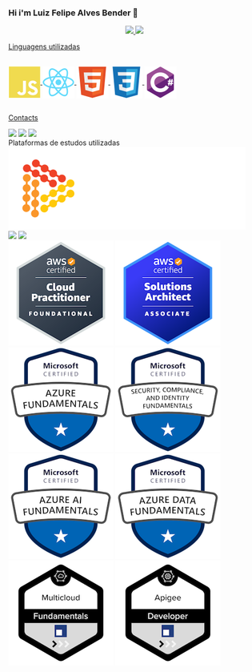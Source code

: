 ### Hi i'm Luiz Felipe Alves Bender 👋
<div align="center">
  <a href="https://github.com/LuizFelipeBender">
  <img height="180em" src="https://github-readme-stats.vercel.app/api?username=LuizFelipeBender&show_icons=true&theme=tokyonight&include_all_commits=true&count_private=true"/>
  <img height="180em" src="https://github-readme-stats.vercel.app/api/top-langs/?username=LuizFelipeBender&layout=compact&langs_count=7&theme=tokyonight"/>
</div>
  
  
  Linguagens utilizadas
<div style="display: inline_block"><br>
  <img align="center" alt="Bender-Js" height="64" width="64" src="https://raw.githubusercontent.com/devicons/devicon/master/icons/javascript/javascript-plain.svg">
  <img align="center" alt="Bender-React" height="64" width="64" src="https://raw.githubusercontent.com/devicons/devicon/master/icons/react/react-original.svg">
  <img align="center" alt="Bender-HTML" height="64" width="64" src="https://raw.githubusercontent.com/devicons/devicon/master/icons/html5/html5-original.svg">
  <img align="center" alt="Bender-CSS" height="64" width="64" src="https://raw.githubusercontent.com/devicons/devicon/master/icons/css3/css3-original.svg">
  <img align="center" alt="Bender-Csharp" height="64" width="64" src="https://raw.githubusercontent.com/devicons/devicon/master/icons/csharp/csharp-original.svg">
</div>
  
  ##
 
  Contacts
<div> 
  <a href="https://www.instagram.com/luiz.bender.71" target="_blank"><img src="https://cdn.icon-icons.com/icons2/855/PNG/64/Instragram_social_media_corporate_logo_icon-icons.com_67684.png" target="_blank"></a>
  <a href = "mailto:LuizBender@outlook.com.br"><img src="https://cdn.icon-icons.com/icons2/699/PNG/64/outlook_icon-icons.com_61644.png" target="_blank"></a>
  <a href="https://www.linkedin.com/in/luiz-felipe-alves-bender-aa4b81210/" target="_blank"><img src="https://cdn.icon-icons.com/icons2/1/PNG/64/sociallinkedin_member_70.png" target="_blank"></a> 
</div> 
  Plataformas de estudos utilizadas
<div> 
  <a href="https://web.dio.me/users/LuizBender" target="_blank"><img src="https://github.com/brunoemferreira/DIO-desafios/blob/main/Assets/logo.png"></a> 
</div>
  
  <div>
 <a href="https://www.linkedin.com/in/luiz-felipe-alves-bender-aa4b81210/" target="_blank"><img src="https://cdn.icon-icons.com/icons2/1/PNG/64/sociallinkedin_member_70.png" target="_blank"></a> 
 <a href="https://www.instagram.com/luiz.bender.71" target="_blank"><img src="https://cdn.icon-icons.com/icons2/855/PNG/64/Instragram_social_media_corporate_logo_icon-icons.com_67684.png" target="_blank"></a>
  </div> 

<div>
  <a href = "https://www.credly.com/earner/earned/badge/81aa8090-85b5-48b1-a917-d899de6a6893"><img src="https://github.com/LuizFelipeBender/LuizFelipeBender/blob/main/Badges/Aws/aws-certified-cloud-practitioner.png" target="_blank"></a>
  <a href = "https://www.credly.com/earner/earned/badge/ccb5a4cc-ed8a-4fd3-820d-c4f88a3d723e"><img src="https://github.com/LuizFelipeBender/LuizFelipeBender/blob/main/Badges/Aws/aws-certified-solutions-architect-associate.png" target="_blank"></a>
  <a href = "https://www.credly.com/earner/earned/badge/1c3e793d-8d7b-422e-ad44-b720f8ad8a64"><img src="https://github.com/LuizFelipeBender/LuizFelipeBender/blob/main/Badges/Microsoft/microsoft-certified-azure-fundamentals.png" target="_blank"></a>
  <a href = "https://www.credly.com/earner/earned/badge/d03d6ab1-74ed-457e-8c1a-a32ad3fbdcf4"><img src="https://github.com/LuizFelipeBender/LuizFelipeBender/blob/main/Badges/Microsoft/microsoft-certified-security-compliance-and-identity-fundamentals.png" target="_blank"></a>
  <a href = "https://www.credly.com/earner/earned/badge/9d422113-84ca-44aa-a893-d6490f485d09"><img src="https://github.com/LuizFelipeBender/LuizFelipeBender/blob/main/Badges/Microsoft/microsoft-certified-azure-ai-fundamentals.png" target="_blank"></a>
  <a href = "https://www.credly.com/earner/earned/badge/1145026a-a837-4c93-89a6-39d1590fb894"><img src="https://github.com/LuizFelipeBender/LuizFelipeBender/blob/main/Badges/Microsoft/microsoft-certified-azure-data-fundamentals.png" target="_blank"></a>
  <a href = "https://www.credly.com/earner/earned/badge/2b7a900a-4988-4eb7-a160-0d54bb3f8a35"><img src="https://github.com/LuizFelipeBender/LuizFelipeBender/blob/main/Badges/GFT/gft-multicloud-fundamentals.png" target="_blank"></a>
  <a href = "https://www.credly.com/earner/earned/badge/f4c8171c-39e9-453f-8f33-b22b3966fe45"><img src="https://github.com/LuizFelipeBender/LuizFelipeBender/blob/main/Badges/GFT/apigee-developer.png" target="_blank"></a>
 </div>
 

